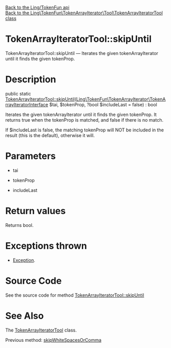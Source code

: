 [Back to the Ling/TokenFun api](https://github.com/lingtalfi/TokenFun/blob/master/doc/api/Ling/TokenFun.md)<br>
[Back to the Ling\TokenFun\TokenArrayIterator\Tool\TokenArrayIteratorTool class](https://github.com/lingtalfi/TokenFun/blob/master/doc/api/Ling/TokenFun/TokenArrayIterator/Tool/TokenArrayIteratorTool.md)


TokenArrayIteratorTool::skipUntil
================



TokenArrayIteratorTool::skipUntil — Iterates the given tokenArrayIterator until it finds the given tokenProp.




Description
================


public static [TokenArrayIteratorTool::skipUntil](https://github.com/lingtalfi/TokenFun/blob/master/doc/api/Ling/TokenFun/TokenArrayIterator/Tool/TokenArrayIteratorTool/skipUntil.md)([Ling\TokenFun\TokenArrayIterator\TokenArrayIteratorInterface](https://github.com/lingtalfi/TokenFun/blob/master/doc/api/Ling/TokenFun/TokenArrayIterator/TokenArrayIteratorInterface.md) $tai, $tokenProp, ?bool $includeLast = false) : bool




Iterates the given tokenArrayIterator until it finds the given tokenProp.
It returns true when the tokenProp is matched, and false if there is no match.

If $includeLast is false, the matching tokenProp will NOT be included in the result (this is the default), otherwise it will.




Parameters
================


- tai

    

- tokenProp

    

- includeLast

    


Return values
================

Returns bool.


Exceptions thrown
================

- [Exception](http://php.net/manual/en/class.exception.php).&nbsp;







Source Code
===========
See the source code for method [TokenArrayIteratorTool::skipUntil](https://github.com/lingtalfi/TokenFun/blob/master/TokenArrayIterator/Tool/TokenArrayIteratorTool.php#L364-L382)


See Also
================

The [TokenArrayIteratorTool](https://github.com/lingtalfi/TokenFun/blob/master/doc/api/Ling/TokenFun/TokenArrayIterator/Tool/TokenArrayIteratorTool.md) class.

Previous method: [skipWhiteSpacesOrComma](https://github.com/lingtalfi/TokenFun/blob/master/doc/api/Ling/TokenFun/TokenArrayIterator/Tool/TokenArrayIteratorTool/skipWhiteSpacesOrComma.md)<br>

